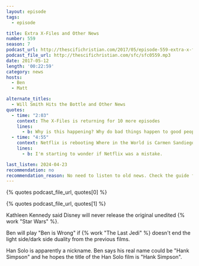 ```yaml
---
layout: episode
tags:
  - episode

title: Extra X-Files and Other News
number: 559
season: 7
podcast_url: http://thescifichristian.com/2017/05/episode-559-extra-x-files-and-other-news/
podcast_file_url: http://thescifichristian.com/sfc/sfc0559.mp3
date: 2017-05-12
length: '00:22:59'
category: news
hosts:
  - Ben
  - Matt

alternate_titles:
  - Will Smith Hits the Bottle and Other News
quotes:
  - time: "2:03"
    context: The X-Files is returning for 10 more episodes
    lines:
      - b: Why is this happening? Why do bad things happen to good people?
  - time: "4:55"
    context: Netflix is rebooting Where in the World is Carmen Sandiego?
    lines:
      - b: I'm starting to wonder if Netflix was a mistake.

last_listen: 2024-04-23
recommendation: no
recommendation_reason: No need to listen to old news. Check the guide for what's interesting in hindsight.
---
```


{% quotes podcast_file_url, quotes[0] %}

{% quotes podcast_file_url, quotes[1] %}

Kathleen Kennedy said Disney will never release the original unedited {% work "Star Wars" %}.

Ben will play "Ben is Wrong" if {% work "The Last Jedi" %} doesn't end the light side/dark side duality from the previous films.

Han Solo is apparently a nickname. Ben says his real name could be "Hank Simpson" and he hopes the title of the Han Solo film is "Hank Simpson".